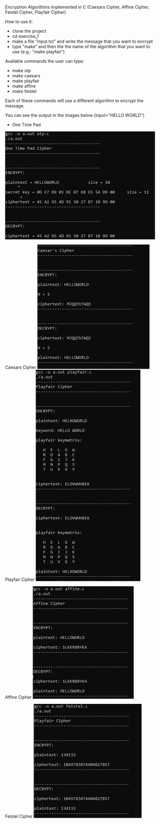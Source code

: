 Encryption Algorithms implemented in C (Caesars Cipher, Affine Cipher, Feistel Cipher, Playfair Cipher)


How to use it:
- clone the project
- cd exercise_1
- make a file "input.txt" and write the message that you want to encrypt
- type "make" and then the the name of the algorithm that you want to use  (e.g.: "make playfair")

Available commands the user can type:
- make otp
- make caesars
- make playfair
- make affine
- make feistel

Each of these commands will use a different algorithm to encrypt the message.

You can see the output in the images below (input="HELLO WORLD")

- One Time Pad


![alt text](https://github.com/georgeleve/CS457-Introduction-to-Security-Systems/blob/main/otp.jpg)

Caesars Cipher
![alt text](https://github.com/georgeleve/CS457-Introduction-to-Security-Systems/blob/main/caesars.jpg)
Playfair Cipher
![alt text](https://github.com/georgeleve/CS457-Introduction-to-Security-Systems/blob/main/playfair.jpg)

Affine Cipher
![alt text](https://github.com/georgeleve/CS457-Introduction-to-Security-Systems/blob/main/affine.jpg)

Feistel Cipher
![alt text](https://github.com/georgeleve/CS457-Introduction-to-Security-Systems/blob/main/feistel.jpg)


